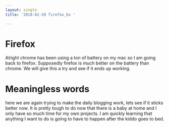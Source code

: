 ```yaml
---
layout: single
title: '2018-02-20 firefox_bs '

---
```


# Firefox
Alright chrome has been using a ton of battery on my mac so I am going back to firefox.  Supposedly firefox is much better on the battery than chrome. We will give this a try and see if it ends up working. 

# Meaningless words
here we are again trying to make the daily blogging work, lets see if it sticks better now.  It is pretty tough to do now that there is a baby at home and I only have so much time for my own projects.  I am quickly learning that anything I want to do is going to have to happen after the kiddo goes to bed.  